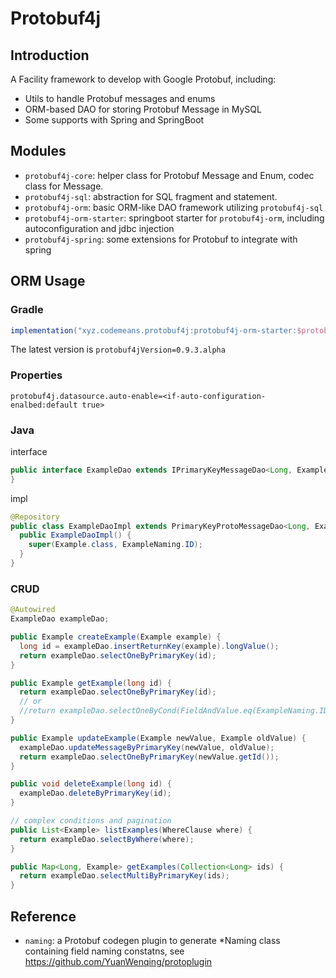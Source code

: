 # Protobuf4j

## Introduction

A Facility framework to develop with Google Protobuf, including:

* Utils to handle Protobuf messages and enums
* ORM-based DAO for storing Protobuf Message in MySQL
* Some supports with Spring and SpringBoot

## Modules

* `protobuf4j-core`: helper class for Protobuf Message and Enum, codec class for Message.
* `protobuf4j-sql`: abstraction for SQL fragment and statement.
* `protobuf4j-orm`: basic ORM-like DAO framework utilizing `protobuf4j-sql`
* `protobuf4j-orm-starter`: springboot starter for `protobuf4j-orm`, including autoconfiguration and jdbc injection
* `protobuf4j-spring`: some extensions for Protobuf to integrate with spring

## ORM Usage

### Gradle

~~~groovy
implementation("xyz.codemeans.protobuf4j:protobuf4j-orm-starter:$protobuf4jVersion")
~~~

The latest version is `protobuf4jVersion=0.9.3.alpha`

### Properties

~~~properties
protobuf4j.datasource.auto-enable=<if-auto-configuration-enalbed:default true>
~~~

### Java

interface

~~~java
public interface ExampleDao extends IPrimaryKeyMessageDao<Long, Example> {
}
~~~

impl

~~~java
@Repository
public class ExampleDaoImpl extends PrimaryKeyProtoMessageDao<Long, Example> implements ExampleDao {
  public ExampleDaoImpl() {
    super(Example.class, ExampleNaming.ID);
  }
}
~~~

### CRUD

~~~java
@Autowired
ExampleDao exampleDao;

public Example createExample(Example example) {
  long id = exampleDao.insertReturnKey(example).longValue();
  return exampleDao.selectOneByPrimaryKey(id);
}

public Example getExample(long id) {
  return exampleDao.selectOneByPrimaryKey(id);
  // or
  //return exampleDao.selectOneByCond(FieldAndValue.eq(ExampleNaming.ID, id));
}

public Example updateExample(Example newValue, Example oldValue) {
  exampleDao.updateMessageByPrimaryKey(newValue, oldValue);
  return exampleDao.selectOneByPrimaryKey(newValue.getId());
}

public void deleteExample(long id) {
  exampleDao.deleteByPrimaryKey(id);
}

// complex conditions and pagination
public List<Example> listExamples(WhereClause where) {
  return exampleDao.selectByWhere(where);
}

public Map<Long, Example> getExamples(Collection<Long> ids) {
  return exampleDao.selectMultiByPrimaryKey(ids);
}
~~~

## Reference

* `naming`: a Protobuf codegen plugin to generate *Naming class containing field naming constatns, see <https://github.com/YuanWenqing/protoplugin>


